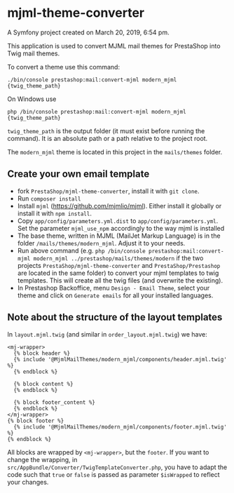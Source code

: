 mjml-theme-converter
====================

A Symfony project created on March 20, 2019, 6:54 pm.

This application is used to convert MJML mail themes for PrestaShop into Twig
mail themes.

To convert a theme use this command:

```
./bin/console prestashop:mail:convert-mjml modern_mjml {twig_theme_path}
```

On Windows use

```
php /bin/console prestashop:mail:convert-mjml modern_mjml {twig_theme_path}
```

`twig_theme_path` is the output folder (it must exist before running the command). It is an absolute path or a path
relative to the project root.

The `modern_mjml` theme is located in this project in the `mails/themes` folder.

Create your own email template
------------------------------

- fork `PrestaShop/mjml-theme-converter`, install it with `git clone`.
- Run `composer install`
- Install `mjml` (https://github.com/mjmlio/mjml). Either install it globally or install it with `npm install`.
- Copy `app/config/parameters.yml.dist` to `app/config/parameters.yml`. Set the parameter `mjml_use_npm` accordingly to
  the way mjml is installed
- The base theme, written in MJML (MailJet Markup Language) is in the folder `/mails/themes/modern_mjml`. Adjust it to
  your needs.
- Run above command (e.g. `php /bin/console prestashop:mail:convert-mjml modern_mjml ../prestashop/mails/themes/modern`
  if the two projects `PrestaShop/mjml-theme-converter` and `PrestaShop/Prestashop` are located in the same folder)
  to convert your mjml templates to twig templates. This will create all the twig files (and overwrite the existing).
- In Prestashop Backoffice, menu `Design - Email Theme`, select your theme and click on `Generate emails` for all your
  installed languages.


Note about the structure of the layout templates
------------------------------------------------

In `layout.mjml.twig` (and similar in `order_layout.mjml.twig`) we have:

    <mj-wrapper>
      {% block header %}
      {% include '@MjmlMailThemes/modern_mjml/components/header.mjml.twig' %}
      {% endblock %}

      {% block content %}
      {% endblock %}

      {% block footer_content %}
      {% endblock %}
    </mj-wrapper>
    {% block footer %}
      {% include '@MjmlMailThemes/modern_mjml/components/footer.mjml.twig' %}
    {% endblock %}

All blocks are wrapped by `<mj-wrapper>`, but the `footer`. If you want to change the wrapping,
in `src/AppBundle/Converter/TwigTemplateConverter.php`, you have to adapt the code such that `true` or `false` is passed
as parameter `$isWrapped` to reflect your changes.
